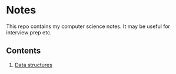 # Notes

This repo contains my computer science notes. It may be useful for interview prep etc.

## Contents
1. [Data structures](data-structures.md)
